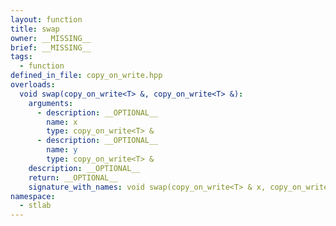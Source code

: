 ```yaml
---
layout: function
title: swap
owner: __MISSING__
brief: __MISSING__
tags:
  - function
defined_in_file: copy_on_write.hpp
overloads:
  void swap(copy_on_write<T> &, copy_on_write<T> &):
    arguments:
      - description: __OPTIONAL__
        name: x
        type: copy_on_write<T> &
      - description: __OPTIONAL__
        name: y
        type: copy_on_write<T> &
    description: __OPTIONAL__
    return: __OPTIONAL__
    signature_with_names: void swap(copy_on_write<T> & x, copy_on_write<T> & y)
namespace:
  - stlab
---
```

